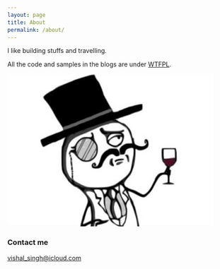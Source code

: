 ```yaml
---
layout: page
title: About
permalink: /about/
---
```


I like building stuffs and travelling.

All the code and samples in the blogs are under [WTFPL](http://www.wtfpl.net).

![Image alt](/assets/about_me/cheers.png "cheers")


### Contact me
[vishal_singh@icloud.com](mailto:vishal_singh@icloud.com)

